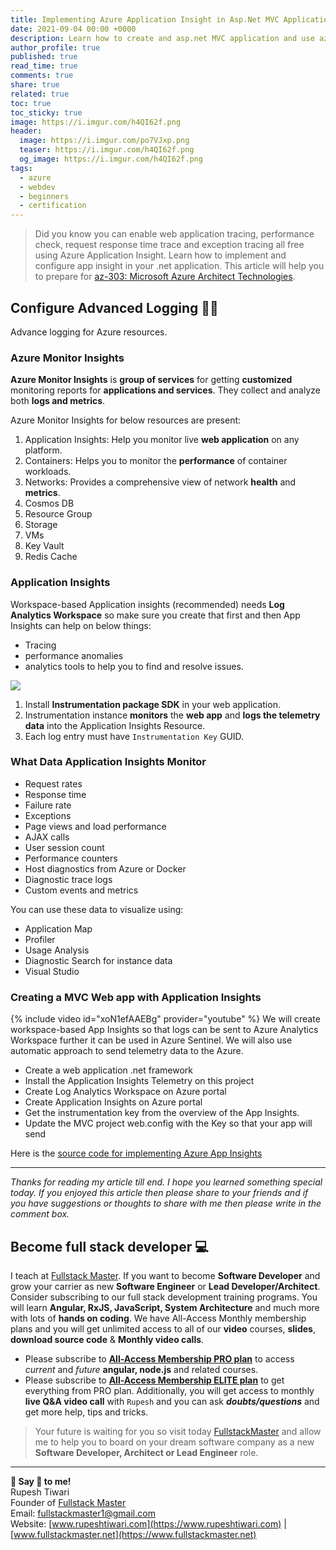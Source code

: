 ```yaml
---
title: Implementing Azure Application Insight in Asp.Net MVC Application
date: 2021-09-04 00:00 +0000
description: Learn how to create and asp.net MVC application and use azure application insight logging.
author_profile: true
published: true
read_time: true
comments: true
share: true
related: true
toc: true
toc_sticky: true
image: https://i.imgur.com/h4QI62f.png
header:
  image: https://i.imgur.com/po7VJxp.png
  teaser: https://i.imgur.com/h4QI62f.png
  og_image: https://i.imgur.com/h4QI62f.png
tags:
  - azure
  - webdev
  - beginners
  - certification
---
```


> Did you know you can enable web application tracing, performance check, request response time trace and exception tracing all free using Azure Application Insight. Learn how to implement and configure app insight in your .net application. This article will help you to prepare for [az-303: Microsoft Azure Architect Technologies](https://docs.microsoft.com/en-us/learn/certifications/exams/az-303).

## Configure Advanced Logging 🧑‍💻

Advance logging for Azure resources.

### Azure Monitor Insights

**Azure Monitor Insights** is **group of services** for getting **customized** monitoring reports for **applications and services**. They collect and analyze both **logs and metrics**.

Azure Monitor Insights for below resources are present:

1. Application Insights: Help you monitor live **web application** on any platform.
2. Containers: Helps you to monitor the **performance** of container workloads.
3. Networks: Provides a comprehensive view of network **health** and **metrics**.
4. Cosmos DB
5. Resource Group
6. Storage
7. VMs
8. Key Vault
9. Redis Cache

### Application Insights

Workspace-based Application insights (recommended) needs **Log Analytics Workspace** so make sure you create that first and then App Insights can help on below things:

- Tracing
- performance anomalies
- analytics tools to help you to find and resolve issues.

![](https://imgur.com/Xkm4foO.png)

1. Install **Instrumentation package SDK** in your web application.
2. Instrumentation instance **monitors** the **web app** and **logs the telemetry data** into the Application Insights Resource.
3. Each log entry must have `Instrumentation Key` GUID.

### What Data Application Insights Monitor

- Request rates
- Response time
- Failure rate
- Exceptions
- Page views and load performance
- AJAX calls
- User session count
- Performance counters
- Host diagnostics from Azure or Docker
- Diagnostic trace logs
- Custom events and metrics

You can use these data to visualize using:

- Application Map
- Profiler
- Usage Analysis
- Diagnostic Search for instance data
- Visual Studio

### Creating a MVC Web app with Application Insights

{% include video id="xoN1efAAEBg" provider="youtube" %}
We will create workspace-based App Insights so that logs can be sent to Azure Analytics Workspace further it can be used in Azure Sentinel. We will also use automatic approach to send telemetry data to the Azure.

- Create a web application .net framework
- Install the Application Insights Telemetry on this project
- Create Log Analytics Workspace on Azure portal
- Create Application Insights on Azure portal
- Get the instrumentation key from the overview of the App Insights.
- Update the MVC project web.config with the Key so that your app will send

Here is the [source code for implementing Azure App Insights](https://github.com/rupeshtiwari/app-insight-demo-mvc-net)

---

_Thanks for reading my article till end. I hope you learned something special today. If you enjoyed this article then please share to your friends and if you have suggestions or thoughts to share with me then please write in the comment box._

## Become full stack developer 💻

I teach at [Fullstack Master](https://www.fullstackmaster.net). If you want to become **Software Developer** and grow your carrier as new **Software Engineer** or **Lead Developer/Architect**. Consider subscribing to our full stack development training programs. You will learn **Angular, RxJS, JavaScript, System Architecture** and much more with lots of **hands on coding**. We have All-Access Monthly membership plans and you will get unlimited access to all of our **video** courses, **slides**, **download source code** & **Monthly video calls**.

- Please subscribe to **[All-Access Membership PRO plan](https://www.fullstackmaster.net/pro)** to access _current_ and _future_ **angular, node.js** and related courses.
- Please subscribe to **[All-Access Membership ELITE plan](https://www.fullstackmaster.net/elite)** to get everything from PRO plan. Additionally, you will get access to monthly **live Q&A video call** with `Rupesh` and you can ask **_doubts/questions_** and get more help, tips and tricks.

> Your future is waiting for you so visit today [FullstackMaster](www.fullstackmaster.net) and allow me to help you to board on your dream software company as a new **Software Developer, Architect or Lead Engineer** role.

---

**💖 Say 👋 to me!**
<br>Rupesh Tiwari
<br>Founder of [Fullstack Master](https://www.fullstackmaster.net)
<br>Email: <a href="mailto:fullstackmaster1@gmail.com?subject=Hi">fullstackmaster1@gmail.com</a>
<br>Website: [www.rupeshtiwari.com](https://www.rupeshtiwari.com) | [www.fullstackmaster.net](https://www.fullstackmaster.net)
